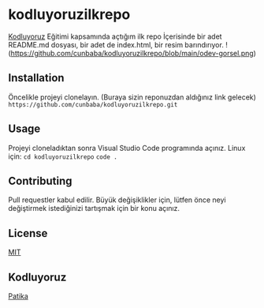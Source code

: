 # kodluyoruzilkrepo
[Kodluyoruz](https://kodluyoruz.org/tr/kodluyoruz/) Eğitimi kapsamında açtığım ilk repo
İçerisinde bir adet README.md dosyası, bir adet de index.html, bir resim barındırıyor.
!(https://github.com/cunbaba/kodluyoruzilkrepo/blob/main/odev-gorsel.png)

## Installation
Öncelikle projeyi clonelayın. (Buraya sizin reponuzdan aldığınız link gelecek)
``https://github.com/cunbaba/kodluyoruzilkrepo.git``

## Usage
Projeyi cloneladıktan sonra Visual Studio Code programında açınız.
Linux için:
``cd kodluyoruzilkrepo``
``code .``

## Contributing
Pull requestler kabul edilir. Büyük değişiklikler için, lütfen önce neyi değiştirmek istediğinizi tartışmak için bir konu açınız.

## License
[MIT](https://github.com/cunbaba/kodluyoruzilkrepo/edit/main/LICENSE)

## Kodluyoruz
[Patika](https://www.patika.dev/tr)